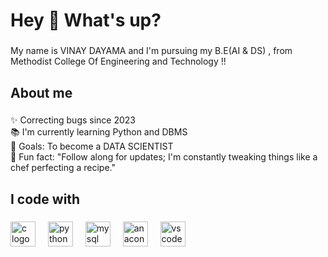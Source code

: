 <h1 align="left">Hey 👋 What's up?</h1>

###

<p align="left">My name is VINAY DAYAMA and I'm pursuing my B.E(AI & DS) , from Methodist College Of Engineering and Technology !!</p>

###

<h2 align="left">About me</h2>

###

<p align="left">✨ Correcting bugs since 2023<br>📚 I'm currently learning Python and DBMS<br>🎯 Goals: To become a DATA SCIENTIST<br>🎲 Fun fact: "Follow along for updates; I'm constantly tweaking things like a chef perfecting a recipe."</p>

###

<h2 align="left">I code with</h2>

###

<div align="left">
  <img src="https://cdn.jsdelivr.net/gh/devicons/devicon/icons/c/c-original.svg" height="40" alt="c logo"  />
  <img width="12" />
  <img src="https://cdn.jsdelivr.net/gh/devicons/devicon/icons/python/python-original.svg" height="40" alt="python logo"  />
  <img width="12" />
  <img src="https://cdn.jsdelivr.net/gh/devicons/devicon/icons/mysql/mysql-original.svg" height="40" alt="mysql logo"  />
  <img width="12" />
  <img src="https://cdn.jsdelivr.net/gh/devicons/devicon/icons/anaconda/anaconda-original.svg" height="40" alt="anaconda logo"  />
  <img width="12" />
  <img src="https://cdn.jsdelivr.net/gh/devicons/devicon/icons/vscode/vscode-original.svg" height="40" alt="vscode logo"  />
</div>

###
